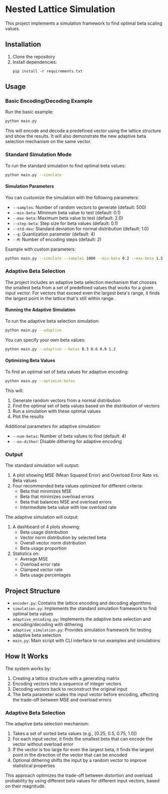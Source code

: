 # Nested Lattice Simulation

This project implements a simulation framework to find optimal beta scaling values.

## Installation

1. Clone the repository
2. Install dependencies:
   ```
   pip install -r requirements.txt
   ```

## Usage

### Basic Encoding/Decoding Example

Run the basic example:

```bash
python main.py
```

This will encode and decode a predefined vector using the lattice structure and show the results. It will also demonstrate the new adaptive beta selection mechanism on the same vector.

### Standard Simulation Mode

To run the standard simulation to find optimal beta values:

```bash
python main.py --simulate
```

#### Simulation Parameters

You can customize the simulation with the following parameters:

- `--samples`: Number of random vectors to generate (default: 500)
- `--min-beta`: Minimum beta value to test (default: 0.1)
- `--max-beta`: Maximum beta value to test (default: 2.0)
- `--step-beta`: Step size for beta values (default: 0.1)
- `--std-dev`: Standard deviation for normal distribution (default: 1.0)
- `--q`: Quantization parameter (default: 4)
- `--M`: Number of encoding steps (default: 2)

Example with custom parameters:

```bash
python main.py --simulate --samples 1000 --min-beta 0.2 --max-beta 1.5 --step-beta 0.05 --std-dev 0.5
```

### Adaptive Beta Selection

The project includes an adaptive beta selection mechanism that chooses the smallest beta from a set of predefined values that works for a given input vector. For vectors that exceed even the largest beta's range, it finds the largest point in the lattice that's still within range.

#### Running the Adaptive Simulation

To run the adaptive beta selection simulation:

```bash
python main.py --adaptive
```

You can specify your own beta values:

```bash
python main.py --adaptive --betas 0.3 0.6 0.9 1.2
```

#### Optimizing Beta Values

To find an optimal set of beta values for adaptive encoding:

```bash
python main.py --optimize-betas
```

This will:
1. Generate random vectors from a normal distribution
2. Find the optimal set of beta values based on the distribution of vectors
3. Run a simulation with these optimal values
4. Plot the results

Additional parameters for adaptive simulation:

- `--num-betas`: Number of beta values to find (default: 4)
- `--no-dither`: Disable dithering for adaptive encoding

### Output

The standard simulation will output:

1. A plot showing MSE (Mean Squared Error) and Overload Error Rate vs. Beta values
2. Four recommended beta values optimized for different criteria:
   - Beta that minimizes MSE
   - Beta that minimizes overload errors
   - Beta that balances MSE and overload errors
   - Intermediate beta value with low overload rate

The adaptive simulation will output:

1. A dashboard of 4 plots showing:
   - Beta usage distribution
   - Vector norm distribution by selected beta
   - Overall vector norm distribution
   - Beta usage proportion
2. Statistics on:
   - Average MSE
   - Overload error rate
   - Clamped vector rate
   - Beta usage percentages

## Project Structure

- `encoder.py`: Contains the lattice encoding and decoding algorithms
- `simulation.py`: Implements the standard simulation framework to find optimal beta values
- `adaptive_encoding.py`: Implements the adaptive beta selection and encoding/decoding with dithering
- `adaptive_simulation.py`: Provides simulation framework for testing adaptive beta selection
- `main.py`: Main script with CLI interface to run examples and simulations

## How It Works

The system works by:

1. Creating a lattice structure with a generating matrix
2. Encoding vectors into a sequence of integer vectors
3. Decoding vectors back to reconstruct the original input
4. The beta parameter scales the input vector before encoding, affecting the trade-off between MSE and overload errors

### Adaptive Beta Selection

The adaptive beta selection mechanism:

1. Takes a set of sorted beta values (e.g., [0.25, 0.5, 0.75, 1.0])
2. For each input vector, it finds the smallest beta that can encode the vector without overload error
3. If the vector is too large for even the largest beta, it finds the largest point in the direction of the vector that can be encoded
4. Optional dithering shifts the input by a random vector to improve statistical properties

This approach optimizes the trade-off between distortion and overload probability by using different beta values for different input vectors, based on their magnitude. 
